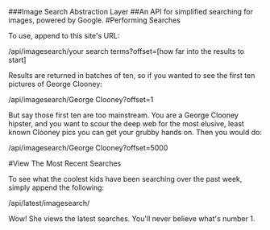 
###Image Search Abstraction Layer
##An API for simplified searching for images, powered by Google.
#Performing Searches

To use, append to this site's URL:

/api/imagesearch/your search terms?offset=[how far into the results to start]

Results are returned in batches of ten, so if you wanted to see the first ten pictures of George Clooney:

/api/imagesearch/George Clooney?offset=1

But say those first ten are too mainstream. You are a George Clooney hipster, and you want to scour the deep web for the most elusive, least known Clooney pics you can get your grubby hands on. Then you would do:

/api/imagesearch/George Clooney?offset=5000

#View The Most Recent Searches

To see what the coolest kids have been searching over the past week, simply append the following:

/api/latest/imagesearch/

Wow! She views the latest searches. You'll never believe what's number 1.
